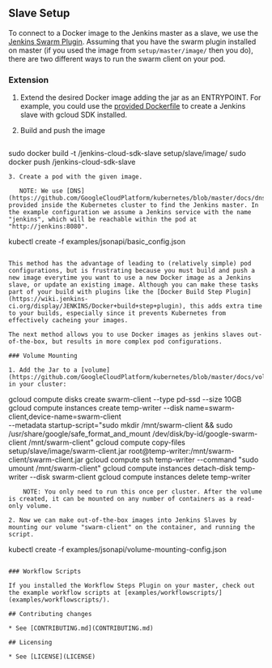 ## Slave Setup

To connect to a Docker image to the Jenkins master as a slave, we use the [Jenkins Swarm Plugin](https://wiki.jenkins-ci.org/display/JENKINS/Swarm+Plugin). Assuming that you have the swarm plugin installed on master (if you used the image from `setup/master/image/` then you do), there are two different ways to run the swarm client on your pod.


### Extension

1. Extend the desired Docker image adding the jar as an ENTRYPOINT. For example, you could use the [provided Dockerfile](setup/slave/image/Dockerfile) to create a Jenkins slave with gcloud SDK installed.
2. Build and push the image

   ```
sudo docker build -t <mydockerhubid>/jenkins-cloud-sdk-slave setup/slave/image/
sudo docker push <mydockerhubid>/jenkins-cloud-sdk-slave
```
3. Create a pod with the given image.

   NOTE: We use [DNS](https://github.com/GoogleCloudPlatform/kubernetes/blob/master/docs/dns.md) provided inside the Kubernetes cluster to find the Jenkins master. In the example configuration we assume a Jenkins service with the name "jenkins", which will be reachable within the pod at "http://jenkins:8080".

   ```
kubectl create -f examples/jsonapi/basic_config.json
```

This method has the advantage of leading to (relatively simple) pod configurations, but is frustrating because you must build and push a new image everytime you want to use a new Docker image as a Jenkins slave, or update an existing image. Although you can make these tasks part of your build with plugins like the [Docker Build Step Plugin](https://wiki.jenkins-ci.org/display/JENKINS/Docker+build+step+plugin), this adds extra time to your builds, especially since it prevents Kubernetes from effectively cacheing your images.

The next method allows you to use Docker images as jenkins slaves out-of-the-box, but results in more complex pod configurations.

### Volume Mounting

1. Add the Jar to a [volume](https://github.com/GoogleCloudPlatform/kubernetes/blob/master/docs/volumes.md) in your cluster:

   ```
gcloud compute disks create swarm-client --type pd-ssd --size 10GB
gcloud compute instances create temp-writer --disk name=swarm-client,device-name=swarm-client \
	                    --metadata startup-script="sudo mkdir /mnt/swarm-client && sudo /usr/share/google/safe_format_and_mount /dev/disk/by-id/google-swarm-client /mnt/swarm-client"
gcloud compute copy-files setup/slave/image/swarm-client.jar root@temp-writer:/mnt/swarm-client/swarm-client.jar
gcloud compute ssh temp-writer --command "sudo umount /mnt/swarm-client"
gcloud compute instances detach-disk temp-writer --disk swarm-client
gcloud compute instances delete temp-writer
```
    NOTE: You only need to run this once per cluster. After the volume is created, it can be mounted on any number of containers as a read-only volume.

2. Now we can make out-of-the-box images into Jenkins Slaves by mounting our volume "swarm-client" on the container, and running the script.

   ```
kubectl create -f examples/jsonapi/volume-mounting-config.json
```

### Workflow Scripts

If you installed the Workflow Steps Plugin on your master, check out the example workflow scripts at [examples/workflowscripts/](examples/workflowscripts/).

## Contributing changes

* See [CONTRIBUTING.md](CONTRIBUTING.md)

## Licensing

* See [LICENSE](LICENSE)
